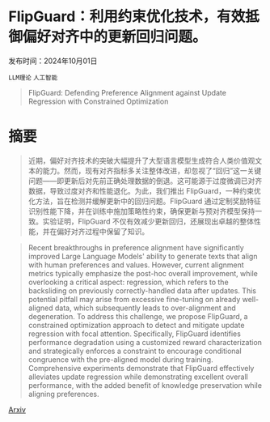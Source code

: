 # FlipGuard：利用约束优化技术，有效抵御偏好对齐中的更新回归问题。

发布时间：2024年10月01日

`LLM理论` `人工智能`

> FlipGuard: Defending Preference Alignment against Update Regression with Constrained Optimization

# 摘要

> 近期，偏好对齐技术的突破大幅提升了大型语言模型生成符合人类价值观文本的能力。然而，现有对齐指标多关注整体改进，却忽视了“回归”这一关键问题——即更新后对先前正确处理数据的倒退。这可能源于过度微调已对齐数据，导致过度对齐和性能退化。为此，我们推出 FlipGuard，一种约束优化方法，旨在检测并缓解更新中的回归问题。FlipGuard 通过定制奖励特征识别性能下降，并在训练中施加策略性约束，确保更新与预对齐模型保持一致。实验证明，FlipGuard 不仅有效减少更新回归，还展现出卓越的整体性能，并在偏好对齐过程中保留了知识。

> Recent breakthroughs in preference alignment have significantly improved Large Language Models' ability to generate texts that align with human preferences and values. However, current alignment metrics typically emphasize the post-hoc overall improvement, while overlooking a critical aspect: regression, which refers to the backsliding on previously correctly-handled data after updates. This potential pitfall may arise from excessive fine-tuning on already well-aligned data, which subsequently leads to over-alignment and degeneration. To address this challenge, we propose FlipGuard, a constrained optimization approach to detect and mitigate update regression with focal attention. Specifically, FlipGuard identifies performance degradation using a customized reward characterization and strategically enforces a constraint to encourage conditional congruence with the pre-aligned model during training. Comprehensive experiments demonstrate that FlipGuard effectively alleviates update regression while demonstrating excellent overall performance, with the added benefit of knowledge preservation while aligning preferences.

[Arxiv](https://arxiv.org/abs/2410.00508)